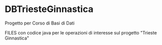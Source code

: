 # DBTriesteGinnastica
Progetto per Corso di Basi di Dati


FILES con codice java per le operazioni di interesse sul progetto "Trieste Ginnastica"
